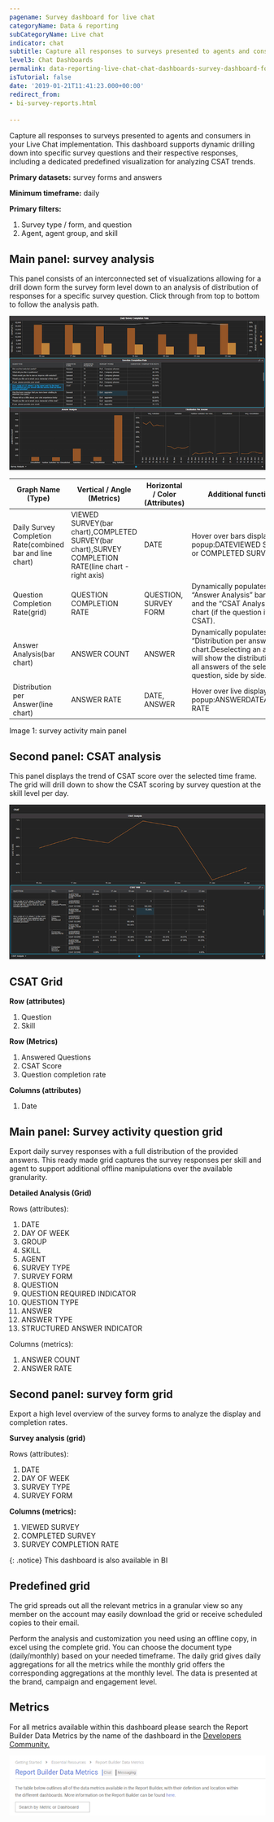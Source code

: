 ```yaml
---
pagename: Survey dashboard for live chat
categoryName: Data & reporting
subCategoryName: Live chat
indicator: chat
subtitle: Capture all responses to surveys presented to agents and consumers
level3: Chat Dashboards
permalink: data-reporting-live-chat-chat-dashboards-survey-dashboard-for-live-chat.html
isTutorial: false
date: '2019-01-21T11:41:23.000+00:00'
redirect_from:
- bi-survey-reports.html

---
```

Capture all responses to surveys presented to agents and consumers in your Live Chat implementation. This dashboard supports dynamic drilling down into specific survey questions and their respective responses, including a dedicated predefined visualization for analyzing CSAT trends.

**Primary datasets:** survey forms and answers

**Minimum timeframe:** daily

**Primary filters:**

1. Survey type / form, and question
2. Agent, agent group, and skill

## Main panel: survey analysis

This panel consists of an interconnected set of visualizations allowing for a drill down form the survey form level down to an analysis of distribution of responses for a specific survey question. Click through from top to bottom to follow the analysis path.

![](/img/survey-activity-dashboard1.png)

| Graph Name (Type) | Vertical / Angle (Metrics) | Horizontal / Color (Attributes) | Additional functions |
| --- | --- | --- | --- |
| Daily Survey Completion Rate(combined bar and line chart) | VIEWED SURVEY(bar chart),COMPLETED SURVEY(bar chart),SURVEY COMPLETION RATE(line chart - right axis) | DATE | Hover over bars display popup:DATEVIEWED SURVEY or COMPLETED SURVEY |
| Question Completion Rate(grid) | QUESTION COMPLETION RATE | QUESTION, SURVEY FORM | Dynamically populates the “Answer Analysis” bar chart, and the “CSAT Analysis” line chart (if the question if of type CSAT). |
| Answer Analysis(bar chart) | ANSWER COUNT | ANSWER | Dynamically populates the “Distribution per answer” line chart.Deselecting an answer will show the distribution for all answers of the selected question, side by side. |
| Distribution per Answer(line chart) | ANSWER RATE | DATE, ANSWER | Hover over live displays popup:ANSWERDATEANSWER RATE |


Image 1: survey activity main panel

## Second panel: CSAT analysis

This panel displays the trend of CSAT score over the selected time frame. The grid will drill down to show the CSAT scoring by survey question at the skill level per day.

![](/img/survey-activity-dashboard-2.png)

## CSAT Grid

**Row (attributes)**

1. Question
2. Skill

**Row (Metrics)**

1. Answered Questions
2. CSAT Score
3. Question completion rate

**Columns (attributes)**

1. Date

## Main panel: Survey activity question grid

Export daily survey responses with a full distribution of the provided answers. This ready made grid captures the survey responses per skill and agent to support additional offline manipulations over the available granularity.

**Detailed Analysis (Grid)**

Rows (attributes):

 1. DATE
 2. DAY OF WEEK
 3. GROUP
 4. SKILL
 5. AGENT
 6. SURVEY TYPE
 7. SURVEY FORM
 8. QUESTION
 9. QUESTION REQUIRED INDICATOR
10. QUESTION TYPE
11. ANSWER
12. ANSWER TYPE
13. STRUCTURED ANSWER INDICATOR

Columns (metrics):

1. ANSWER COUNT
2. ANSWER RATE

## Second panel: survey form grid

Export a high level overview of the survey forms to analyze the display and completion rates.

**Survey analysis (grid)**

Rows (attributes):

1. DATE
2. DAY OF WEEK
3. SURVEY TYPE
4. SURVEY FORM

**Columns (metrics):**

1. VIEWED SURVEY
2. COMPLETED SURVEY
3. SURVEY COMPLETION RATE

{: .notice}
This dashboard is also available in BI

## Predefined grid

The grid spreads out all the relevant metrics in a granular view so any member on the account may easily download the grid or receive scheduled copies to their email.

Perform the analysis and customization you need using an offline copy, in excel using the complete grid. You can choose the document type (daily/monthly) based on your needed timeframe. The daily grid gives daily aggregations for all the metrics while the monthly grid offers the corresponding aggregations at the monthly level. The data is presented at the brand, campaign and engagement level.

## Metrics

For all metrics available within this dashboard please search the Report Builder Data Metrics by the name of the dashboard in the [Developers Community.](https://developers.liveperson.com/essential-resources-report-builder-data-metrics.html#documenttitlecontainer)

![](/img/General-Data-metrics-table.png)